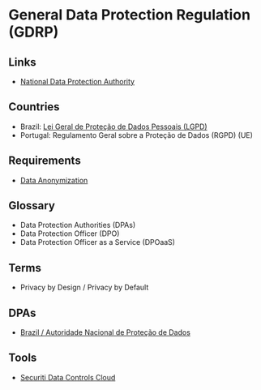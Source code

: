 # General Data Protection Regulation (GDRP)

<!--
https://www.google.com/search?client=firefox-b-d&q=gdpr+vs+lgpd
https://linkedin.com/learning/paths/understand-gdpr-and-data-privacy

https://www.youtube.com/watch?v=4BZqzs2AD9s

https://app.pluralsight.com/library/courses/gdpr-big-picture/table-of-contents
https://app.pluralsight.com/library/courses/state-of-gdpr/table-of-contents
https://app.pluralsight.com/library/courses/gdpr-executive-briefing/table-of-contents
-->

## Links

- [National Data Protection Authority](https://en.wikipedia.org/wiki/National_data_protection_authority)

## Countries

- Brazil: [Lei Geral de Proteção de Dados Pessoais (LGPD)](https://en.wikipedia.org/wiki/General_Personal_Data_Protection_Law)
- Portugal: Regulamento Geral sobre a Proteção de Dados (RGPD) (UE)

## Requirements

- [Data Anonymization](/cyber-security/data-anonymization.md)

## Glossary

- Data Protection Authorities (DPAs)
- Data Protection Officer (DPO)
- Data Protection Officer as a Service (DPOaaS)

## Terms

- Privacy by Design / Privacy by Default

## DPAs

- [Brazil / Autoridade Nacional de Proteção de Dados](https://gov.br/anpd)

## Tools

- [Securiti Data Controls Cloud](https://securiti.ai)
